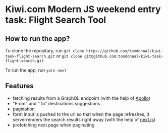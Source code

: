 # Kiwi.com Modern JS weekend entry task: Flight Search Tool

## How to run the app?

To clone the repositary, run `git clone https://github.com/tomdohnal/kiwi-task-flight-search.git` or `git clone git@github.com:tomdohnal/kiwi-task-flight-search.git`

To run the app, run `yarn next`

## Features
* fetching results from a GraphQL endpoint (with the help of [Apollo](https://github.com/apollographql))
* "From" and "To" destinations suggestions
* pagination
* form input is pushed to the url so that when the page refreshes, it serverrenders the search results right away (with the help of [next.js](https://github.com/zeit/next.js/))
* prefetching next page when paginating
